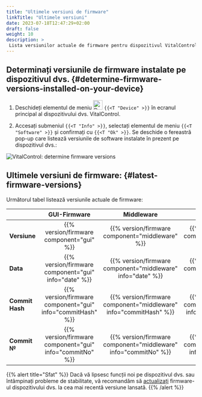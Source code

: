 ```yaml
---
title: "Ultimele versiuni de firmware"
linkTitle: "Ultimele versiuni"
date: 2023-07-18T12:47:29+02:00
draft: false
weight: 10
description: >
 Lista versiunilor actuale de firmware pentru dispozitivul VitalControl.
---
```


## Determinați versiunile de firmware instalate pe dispozitivul dvs. {#determine-firmware-versions-installed-on-your-device}

1. Deschideți elementul de meniu <img src="/icons/device.svg" width="25" align="bottom" alt="Device" /> `{{<T "Device" >}}` în ecranul principal al dispozitivului dvs. VitalControl.

2. Accesați submeniul `{{<T "Info" >}}`, selectați elementul de meniu `{{<T "Software" >}}` și confirmați cu `{{<T "Ok" >}}`. Se deschide o fereastră pop-up care listează versiunile de software instalate în prezent pe dispozitivul dvs.:

![VitalControl: determine firmware versions](../images/firmware-versions.png "Display firmware versions")

## Ultimele versiuni de firmware: {#latest-firmware-versions}

Următorul tabel listează versiunile actuale de firmware:

|                 | GUI-Firmware  | Middleware  | Bootloader |
|-----------------|:-------------:|:-----------:|:----------:|
| **Versiune**     | {{% version/firmware component="gui" %}} | {{% version/firmware component="middleware" %}} | {{% version/firmware component="bootloader" %}} |
| **Data**       | {{% version/firmware component="gui" info="date" %}}  | {{% version/firmware component="middleware" info="date" %}} | {{% version/firmware component="bootloader" info="date" %}} |
| **Commit Hash** | {{% version/firmware component="gui" info="commitHash" %}} | {{% version/firmware component="middleware" info="commitHash" %}} |  {{% version/firmware component="bootloader" info="commitHash" %}} |
| **Commit №**    | {{% version/firmware component="gui" info="commitNo" %}} | {{% version/firmware component="middleware" info="commitNo" %}} | {{% version/firmware component="bootloader" info="commitNo" %}}|

{{% alert title="Sfat" %}}
Dacă vă lipsesc funcții noi pe dispozitivul dvs. sau întâmpinați probleme de stabilitate, vă recomandăm să [actualizați](../update/) firmware-ul dispozitivului dvs. la cea mai recentă versiune lansată.
{{% /alert %}}
